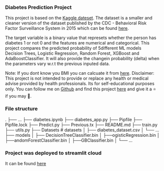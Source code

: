 ### Diabetes Prediction Project

This project is based on the [Kaggle dateset](https://www.kaggle.com/code/alexteboul/diabetes-health-indicators-dataset-notebook/notebook). The dataset is a smaller and cleaner version of the dataset published by the CDC - Behavioral Risk Factor Surveillance System in 2015 which can be found [here](https://www.cdc.gov/brfss/annual_data/annual_2015.html).

The target variable is a binary value that represets whether the person has diabetes 1 or not 0 and the features are numerical and categorical. This project compares the predicted probability of 5different ML models Decision Trees, Logistic Regression, Random Forest, XGBoost and AdaBoostClassifier. It will also provide the changein probability (delta) when the parameters vary w.r.t the previous inputed data.

Note: If you dont know you BMI you can calcuate it from [here](https://www.cdc.gov/healthyweight/assessing/bmi/adult_bmi/english_bmi_calculator/bmi_calculator.html).
Disclaimer: This project is not intended to provide or replace any health or medical advise provided by health professionals. Its for self-educational purposes only.
You can follow me on [Github](https://github.com/maclavijo) and find this project [here](https://github.com/maclavijo/Projects/tree/main/Diabetes_Prediction) and give it a ⭐ if you may 💙.

### File structure
.
├── ...
├── diabetes.ipynb
├── diabetes_app.py
├── Pipfile
├── Pipfile.lock
├── Predict.py
├── Previous.tx
├── README.md
├── train.py
├── utils.py
├── Datasets                    # datasets
│   ├── diabetes_dataset.csv
│   └── ...
├── models
│   ├── DecisionTreeClassifier.bin
│   ├──ogisticRegression.bin
│   ├──andomForestClassifier.bin
│   ├──GBClassifier.bin
│   └── ...

### Project was deployed to streamlit cloud
It can be found [here](https://maclavijo-projects-diabetes-predictiondiabetes-app-z713qp.streamlit.app/)
